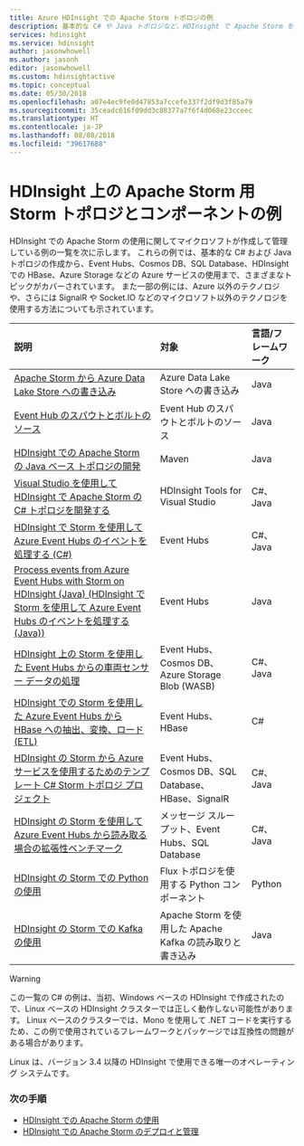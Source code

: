 ```yaml
---
title: Azure HDInsight での Apache Storm トポロジの例
description: 基本的な C# や Java トポロジなど、HDInsight で Apache Storm を使用して作成、テストされる Storm トポロジの例の一覧と、Event Hubs の使用。
services: hdinsight
ms.service: hdinsight
author: jasonwhowell
ms.author: jasonh
editor: jasonwhowell
ms.custom: hdinsightactive
ms.topic: conceptual
ms.date: 05/30/2018
ms.openlocfilehash: a07e4ec9fe0d47853a7ccefe337f2df9d3f85a79
ms.sourcegitcommit: 35ceadc616f09dd3c88377a7f6f4d068e23cceec
ms.translationtype: HT
ms.contentlocale: ja-JP
ms.lasthandoff: 08/08/2018
ms.locfileid: "39617688"
---
```

# <a name="example-storm-topologies-and-components-for-apache-storm-on-hdinsight"></a>HDInsight 上の Apache Storm 用 Storm トポロジとコンポーネントの例

HDInsight での Apache Storm の使用に関してマイクロソフトが作成して管理している例の一覧を次に示します。 これらの例では、基本的な C# および Java トポロジの作成から、Event Hubs、Cosmos DB、SQL Database、HDInsight での HBase、Azure Storage などの Azure サービスの使用まで、さまざまなトピックがカバーされています。 また一部の例には、Azure 以外のテクノロジや、さらには SignalR や Socket.IO などのマイクロソフト以外のテクノロジを使用する方法についても示されています。

| 説明 | 対象 | 言語/フレームワーク |
|:--- |:--- |:--- |
| [Apache Storm から Azure Data Lake Store への書き込み](apache-storm-write-data-lake-store.md) |Azure Data Lake Store への書き込み |Java |
| [Event Hub のスパウトとボルトのソース](https://github.com/apache/storm/tree/master/external/storm-eventhubs) |Event Hub のスパウトとボルトのソース |Java |
| [HDInsight での Apache Storm の Java ベース トポロジの開発][5797064f] |Maven |Java |
| [Visual Studio を使用して HDInsight で Apache Storm の C# トポロジを開発する][16fce2d1] |HDInsight Tools for Visual Studio |C#、Java |
| [HDInsight で Storm を使用して Azure Event Hubs のイベントを処理する (C#)][844d1d81] |Event Hubs |C#、Java |
| [Process events from Azure Event Hubs with Storm on HDInsight (Java) (HDInsight で Storm を使用して Azure Event Hubs のイベントを処理する (Java))](https://azure.microsoft.com/resources/samples/hdinsight-java-storm-eventhub/) |Event Hubs |Java |
| [HDInsight 上の Storm を使用した Event Hubs からの車両センサー データの処理][246ee964] |Event Hubs、Cosmos DB、Azure Storage Blob (WASB) |C#、Java |
| [HDInsight での Storm を使用した Azure Event Hubs から HBase への抽出、変換、ロード (ETL)][b4b68194] |Event Hubs、HBase |C# |
| [HDInsight の Storm から Azure サービスを使用するためのテンプレート C# Storm トポロジ プロジェクト][ce0c02a2] |Event Hubs、Cosmos DB、SQL Database、HBase、SignalR |C#、Java |
| [HDInsight の Storm を使用して Azure Event Hubs から読み取る場合の拡張性ベンチマーク][d6c540e3] |メッセージ スループット、Event Hubs、SQL Database |C#、Java |
| [HDInsight の Storm での Python の使用](apache-storm-develop-python-topology.md) |Flux トポロジを使用する Python コンポーネント |Python |
| [HDInsight の Storm での Kafka の使用](../hdinsight-apache-storm-with-kafka.md) | Apache Storm を使用した Apache Kafka の読み取りと書き込み | Java |

> [!WARNING]
> この一覧の C# の例は、当初、Windows ベースの HDInsight で作成されたので、Linux ベースの HDInsight クラスターでは正しく動作しない可能性があります。 Linux ベースのクラスターでは、Mono を使用して .NET コードを実行するため、この例で使用されているフレームワークとパッケージでは互換性の問題がある場合があります。
>
> Linux は、バージョン 3.4 以降の HDInsight で使用できる唯一のオペレーティング システムです。

### <a name="next-steps"></a>次の手順

* [HDInsight での Apache Storm の使用][2b8c3488]
* [HDInsight での Apache Storm のデプロイと管理][6eb0d3b8]

[2b8c3488]:apache-storm-tutorial-get-started-linux.md "HDInsight クラスターで Storm を作成し、Storm ダッシュボードを使用してトポロジの例をデプロイする方法について説明します。"
[6eb0d3b8]:apache-storm-deploy-monitor-topology.md "Web ベースの Storm ダッシュボードと Storm UI または HDInsight Tools for Visual Studio を使用してトポロジをデプロイおよび管理する方法を説明します。"
[16fce2d1]:apache-storm-develop-csharp-visual-studio-topology.md "HDInsight Tools for Visual Studio を使用して C# Storm トポロジを作成する方法を説明します。"
[5797064f]:apache-storm-develop-java-topology.md "基本的なワードカウント トポロジを作成し、Maven を使用して Java で Storm トポロジを作成する方法について説明します。"
[844d1d81]:apache-storm-develop-csharp-event-hub-topology.md "HDInsight の Storm でAzure Event Hubs のデータを読み書きする方法を説明します。"
[246ee964]: https://github.com/hdinsight/hdinsight-storm-examples/blob/master/IotExample/README.md "Storm トポロジを使用して、Azure Event Hubs からメッセージを読み取り、データ参照用に Azure Cosmos DB からドキュメントを読み取り、データを Azure Storage に保存する方法を説明します。"
[d6c540e3]: https://github.com/hdinsight/hdinsight-storm-examples/blob/master/EventCountExample "HDInsight の Apache Storm を使用して Azure Event Hubs から読み取って SQL Database に格納するときのスループットを示す複数のトポロジです。"
[b4b68194]: https://github.com/hdinsight/hdinsight-storm-examples/blob/master/RealTimeETLExample "Azure Event Hubs からデータを読み取り、データを集計および変換し、HDInsight の HBase に格納する方法を説明します。"
[ce0c02a2]: https://github.com/hdinsight/hdinsight-storm-examples/tree/master/templates/HDInsightStormExamples "このプロジェクトには、Event Hubs、Cosmos DB、SQL Database などの Azure サービスと対話するためのスパウト、ボルト、トポロジのテンプレートが含まれます。"

